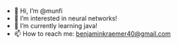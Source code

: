 - 👋 Hi, I’m @munfi
- 👀 I’m interested in neural networks!
- 🌱 I’m currently learning java!
- 📫 How to reach me: benjaminkraemer40@gmail.com
